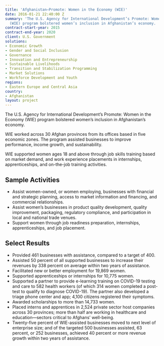 ```yaml
---
title: 'Afghanistan—Promote: Women in the Economy (WIE)'
date: 2016-01-21 22:40:00 Z
summary: 'The U.S. Agency for International Development’s Promote: Women in the Economy
  (WIE) program bolstered women’s inclusion in Afghanistan’s economy. '
contract-start-year: 2015
contract-end-year: 2020
client: U.S. Government
solutions:
- Economic Growth
- Gender and Social Inclusion
- Governance
- Innovation and Entrepreneurship
- Sustainable Livelihoods
- Transition and Stabilization Programming
- Market Solutions
- Workforce Development and Youth
regions:
- Eastern Europe and Central Asia
country:
- Afghanistan
layout: project
---
```


The U.S. Agency for International Development’s Promote: Women in the Economy (WIE) program bolstered women’s inclusion in Afghanistan’s economy.

WIE worked across 30 Afghan provinces from its offices based in five economic zones. The program assisted businesses to improve performance, income growth, and sustainability.

WIE supported women ages 18 and above through job skills training based on market demand, and work experience placements in internships, apprenticeships, and on-the-job training activities.

## Sample Activities

* Assist women-owned, or women employing, businesses with financial and strategic planning, access to market information and financing, and commercial relationships.
* Assist women’s businesses in product quality development, quality improvement, packaging, regulatory compliance, and participation in local and national trade venues.
* Support women through job readiness preparation, internships, apprenticeships, and job placement.

## Select Results

* Provided 461 businesses with assistance, compared to a target of 400.
* Assisted 50 percent of all supported businesses to increase their revenues by 338 percent on average within two years of assistance.
* Facilitated new or better employment for 19,869 women.
* Supported apprenticeships or internships for 10,775 women.
* Supported a partner to provide e-learning training on COVID-19 testing and care to 582 health workers (of which 314 women completed a post-test to qualify to diagnose COVID-19). The partner also developed a triage phone center and app; 4,100 citizens registered their symptoms.
* Awarded scholarships to more than 14,733 women.
* Placed interns and apprentices in 2,524 private sector host companies across 30 provinces; more than half are working in healthcare and education—sectors critical to Afghans’ well-being.
* Twenty-five percent of WIE-assisted businesses moved to next level of enterprise size; and of the targeted 500 businesses assisted, 63 percent, or 252 businesses, achieved 40 percent or more revenue growth within two years of assistance.
